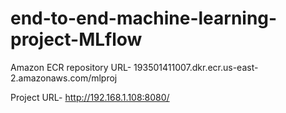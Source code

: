 # end-to-end-machine-learning-project-MLflow

Amazon ECR repository URL-
193501411007.dkr.ecr.us-east-2.amazonaws.com/mlproj

Project URL- 
http://192.168.1.108:8080/
